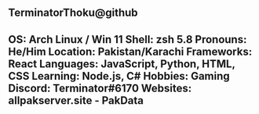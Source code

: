 TerminatorThoku@github
-------------------------
OS: Arch Linux / Win 11 
Shell: zsh 5.8
Pronouns: He/Him
Location: Pakistan/Karachi
Frameworks: React
Languages: JavaScript, Python, HTML, CSS
Learning: Node.js, C#
Hobbies: Gaming
Discord: Terminator#6170
Websites: allpakserver.site - PakData
-------------------------
